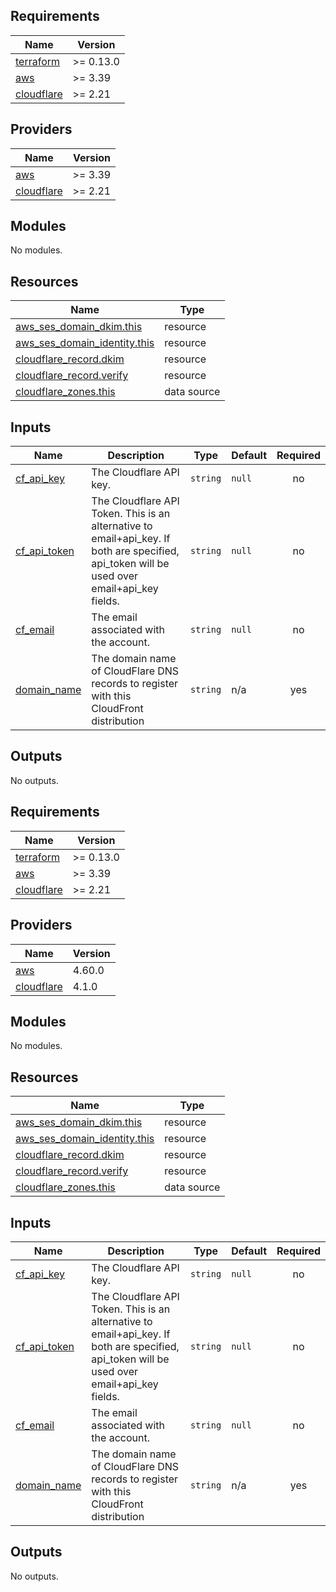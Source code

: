 ## Requirements

| Name | Version |
|------|---------|
| <a name="requirement_terraform"></a> [terraform](#requirement\_terraform) | >= 0.13.0 |
| <a name="requirement_aws"></a> [aws](#requirement\_aws) | >= 3.39 |
| <a name="requirement_cloudflare"></a> [cloudflare](#requirement\_cloudflare) | >= 2.21 |

## Providers

| Name | Version |
|------|---------|
| <a name="provider_aws"></a> [aws](#provider\_aws) | >= 3.39 |
| <a name="provider_cloudflare"></a> [cloudflare](#provider\_cloudflare) | >= 2.21 |

## Modules

No modules.

## Resources

| Name | Type |
|------|------|
| [aws_ses_domain_dkim.this](https://registry.terraform.io/providers/hashicorp/aws/latest/docs/resources/ses_domain_dkim) | resource |
| [aws_ses_domain_identity.this](https://registry.terraform.io/providers/hashicorp/aws/latest/docs/resources/ses_domain_identity) | resource |
| [cloudflare_record.dkim](https://registry.terraform.io/providers/cloudflare/cloudflare/latest/docs/resources/record) | resource |
| [cloudflare_record.verify](https://registry.terraform.io/providers/cloudflare/cloudflare/latest/docs/resources/record) | resource |
| [cloudflare_zones.this](https://registry.terraform.io/providers/cloudflare/cloudflare/latest/docs/data-sources/zones) | data source |

## Inputs

| Name | Description | Type | Default | Required |
|------|-------------|------|---------|:--------:|
| <a name="input_cf_api_key"></a> [cf\_api\_key](#input\_cf\_api\_key) | The Cloudflare API key. | `string` | `null` | no |
| <a name="input_cf_api_token"></a> [cf\_api\_token](#input\_cf\_api\_token) | The Cloudflare API Token. This is an alternative to email+api\_key. If both are specified, api\_token will be used over email+api\_key fields. | `string` | `null` | no |
| <a name="input_cf_email"></a> [cf\_email](#input\_cf\_email) | The email associated with the account. | `string` | `null` | no |
| <a name="input_domain_name"></a> [domain\_name](#input\_domain\_name) | The domain name of CloudFlare DNS records to register with this CloudFront distribution | `string` | n/a | yes |

## Outputs

No outputs.
<!-- BEGINNING OF PRE-COMMIT-TERRAFORM DOCS HOOK -->
## Requirements

| Name | Version |
|------|---------|
| <a name="requirement_terraform"></a> [terraform](#requirement\_terraform) | >= 0.13.0 |
| <a name="requirement_aws"></a> [aws](#requirement\_aws) | >= 3.39 |
| <a name="requirement_cloudflare"></a> [cloudflare](#requirement\_cloudflare) | >= 2.21 |

## Providers

| Name | Version |
|------|---------|
| <a name="provider_aws"></a> [aws](#provider\_aws) | 4.60.0 |
| <a name="provider_cloudflare"></a> [cloudflare](#provider\_cloudflare) | 4.1.0 |

## Modules

No modules.

## Resources

| Name | Type |
|------|------|
| [aws_ses_domain_dkim.this](https://registry.terraform.io/providers/hashicorp/aws/latest/docs/resources/ses_domain_dkim) | resource |
| [aws_ses_domain_identity.this](https://registry.terraform.io/providers/hashicorp/aws/latest/docs/resources/ses_domain_identity) | resource |
| [cloudflare_record.dkim](https://registry.terraform.io/providers/cloudflare/cloudflare/latest/docs/resources/record) | resource |
| [cloudflare_record.verify](https://registry.terraform.io/providers/cloudflare/cloudflare/latest/docs/resources/record) | resource |
| [cloudflare_zones.this](https://registry.terraform.io/providers/cloudflare/cloudflare/latest/docs/data-sources/zones) | data source |

## Inputs

| Name | Description | Type | Default | Required |
|------|-------------|------|---------|:--------:|
| <a name="input_cf_api_key"></a> [cf\_api\_key](#input\_cf\_api\_key) | The Cloudflare API key. | `string` | `null` | no |
| <a name="input_cf_api_token"></a> [cf\_api\_token](#input\_cf\_api\_token) | The Cloudflare API Token. This is an alternative to email+api\_key. If both are specified, api\_token will be used over email+api\_key fields. | `string` | `null` | no |
| <a name="input_cf_email"></a> [cf\_email](#input\_cf\_email) | The email associated with the account. | `string` | `null` | no |
| <a name="input_domain_name"></a> [domain\_name](#input\_domain\_name) | The domain name of CloudFlare DNS records to register with this CloudFront distribution | `string` | n/a | yes |

## Outputs

No outputs.
<!-- END OF PRE-COMMIT-TERRAFORM DOCS HOOK -->
